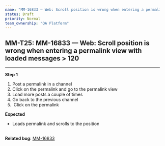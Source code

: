 ```yaml
---
name: "MM-16833 — Web: Scroll position is wrong when entering a permalink view with loaded messages > 120"
status: Draft
priority: Normal
team_ownership: "QA Platform"
---
```


## MM-T25: MM-16833 — Web: Scroll position is wrong when entering a permalink view with loaded messages > 120

---

**Step 1**

1. Post a permalink in a channel
2. Click on the permalink and go to the permalink view
3. Load more posts a couple of times
4. Go back to the previous channel
5.  Click on the permalink

**Expected**

- Loads permalink and scrolls to the position

\
**Related bug**: [MM-16833](https://mattermost.atlassian.net/browse/MM-16833)
